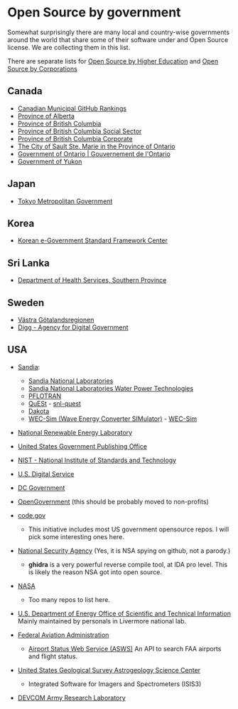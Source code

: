 # Open Source by government

Somewhat surprisingly there are many local and country-wise governments around the world that share some of their software under and Open Source license. We are collecting them in this list.

There are separate lists for [Open Source by Higher Education](https://github.com/szabgab/open-source-by-higher-education) and [Open Source by Corporations](https://github.com/szabgab/open-source-by-corporations)

## Canada

* [Canadian Municipal GitHub Rankings](https://cityssm.github.io/municipal-github-rankings/)
* [Province of Alberta](https://github.com/abgov)
* [Province of British Columbia](https://github.com/bcgov/)
* [Province of British Columbia Social Sector](https://github.com/bcgov-isd)
* [Province of British Columbia Corporate](https://github.com/bcgov-c)
* [The City of Sault Ste. Marie in the Province of Ontario](https://github.com/cityssm)
* [Government of Ontario | Gouvernement de l'Ontario](https://github.com/ongov)
* [Government of Yukon](https://github.com/ytgov)


## Japan

* [Tokyo Metropolitan Government](https://github.com/tokyo-metropolitan-gov)

## Korea

* [Korean e-Government Standard Framework Center](https://github.com/eGovFramework)

## Sri Lanka

* [Department of Health Services, Southern Province](https://github.com/pdhs)

## Sweden

* [Västra Götalandsregionen](https://github.com/Vastra-Gotalandsregionen)
* [Digg - Agency for Digital Government](https://github.com/diggsweden)

## USA

* [Sandia](https://www.sandia.gov/):
    * [Sandia National Laboratories](https://github.com/sandialabs)
    * [Sandia National Laboratories Water Power Technologies](https://github.com/SNL-WaterPower)
    * [PFLOTRAN](https://www.pflotran.org/)
    * [QuESt](https://www.sandia.gov/ess/tools-resources/quest) - [snl-quest](https://github.com/snl-quest/)
    * [Dakota](https://dakota.sandia.gov/)
    * [WEC-Sim (Wave Energy Converter SIMulator)](https://wec-sim.github.io/WEC-Sim/master/index.html) - [WEC-Sim](https://github.com/WEC-Sim)

* [National Renewable Energy Laboratory](https://github.com/NREL)
* [United States Government Publishing Office](https://github.com/usgpo)
* [NIST - National Institute of Standards and Technology](https://github.com/usnistgov)
* [U.S. Digital Service](https://github.com/usds)
* [DC Government](https://github.com/DCgov)

* [OpenGovernment](https://github.com/opengovernment) (this should be probably moved to non-profits)

* [code.gov](https://github.com/GSA)
    * This initiative includes most US government opensource repos. I will pick some interesting ones here. 
* [National Security Agency](https://github.com/NationalSecurityAgency) (Yes, it is NSA spying on github, not a parody.)
    * **ghidra** is a very powerful reverse compile tool, at IDA pro level. This is likely the reason NSA got into open source.
* [NASA](https://www.nasa.gov/)
    * Too many repos to list here.
* [U.S. Department of Energy Office of Scientific and Technical Information](https://github.com/doecode) Mainly maintained by personals in Livermore national lab.
* [Federal Aviation Administration](https://github.com/Federal-Aviation-Administration)
    * [Airport Status Web Service (ASWS)](https://github.com/Federal-Aviation-Administration/ASWS) An API to search FAA airports and flight status.
* [United States Geological Survey Astrogeology Science Center](https://github.com/USGS-Astrogeology)
    * Integrated Software for Imagers and Spectrometers (ISIS3)
* [DEVCOM Army Research Laboratory](https://github.com/usarmyresearchlab)
